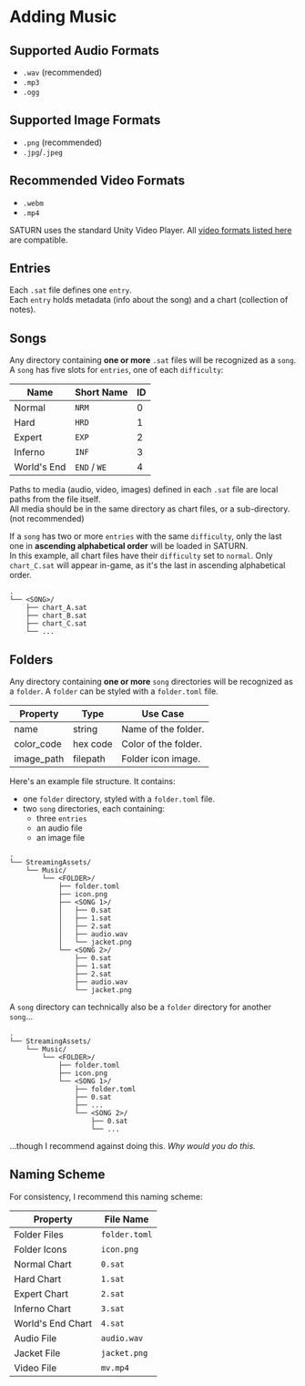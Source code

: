 # Adding Music

## Supported Audio Formats
- `.wav` (recommended)
- `.mp3`
- `.ogg`

## Supported Image Formats
- `.png` (recommended)
- `.jpg`/`.jpeg`

## Recommended Video Formats
- `.webm`
- `.mp4`

SATURN uses the standard Unity Video Player. All [video formats listed here](https://docs.unity3d.com/Manual/VideoSources-FileCompatibility.html) are compatible.

## Entries

Each `.sat` file defines one `entry`.  
Each `entry` holds metadata (info about the song) and a chart (collection of notes).

## Songs

Any directory containing **one or more** `.sat` files will be recognized as a `song`.  
A `song` has five slots for `entries`, one of each `difficulty`:

| Name        | Short Name   | ID |
|-------------|--------------|----|
| Normal      | `NRM`        | 0  |
| Hard        | `HRD`        | 1  |
| Expert      | `EXP`        | 2  |
| Inferno     | `INF`        | 3  |
| World's End | `END` / `WE` | 4  |

Paths to media (audio, video, images) defined in each `.sat` file are local paths from the file itself.  
All media should be in the same directory as chart files, or a sub-directory. (not recommended)

If a `song` has two or more `entries` with the same `difficulty`, only the last one in **ascending alphabetical order** will be loaded in SATURN.  
In this example, all chart files have their `difficulty` set to `normal`. Only `chart_C.sat` will appear in-game, as it's the last in ascending alphabetical order.
```FILE TREE
.
└── <SONG>/
    ├── chart_A.sat
    ├── chart_B.sat
    ├── chart_C.sat
    └── ...
```

## Folders

Any directory containing **one or more** `song` directories will be recognized as a `folder`.
A `folder` can be styled with a `folder.toml` file.

| Property   | Type     | Use Case             |
|------------|----------|----------------------|
| name       | string   | Name of the folder.  |
| color_code | hex code | Color of the folder. |
| image_path | filepath | Folder icon image.   |

Here's an example file structure. It contains:  
- one `folder` directory, styled with a `folder.toml` file.
- two `song` directories, each containing:
  - three `entries`
  - an audio file
  - an image file

```FILE TREE
.
└── StreamingAssets/
    └── Music/
        └── <FOLDER>/
            ├── folder.toml
            ├── icon.png
            ├── <SONG 1>/
            │   ├── 0.sat
            │   ├── 1.sat
            │   ├── 2.sat
            │   ├── audio.wav
            │   └── jacket.png
            └── <SONG 2>/
                ├── 0.sat
                ├── 1.sat
                ├── 2.sat
                ├── audio.wav
                └── jacket.png
```

A `song` directory can technically also be a `folder` directory for another `song`...

```FILE TREE
.
└── StreamingAssets/
    └── Music/
        └── <FOLDER>/
            ├── folder.toml
            ├── icon.png
            └── <SONG 1>/
                ├── folder.toml
                ├── 0.sat
                ├── ...
                └── <SONG 2>/
                    ├── 0.sat
                    └── ...
```

...though I recommend against doing this. *Why would you do this.*

## Naming Scheme

For consistency, I recommend this naming scheme:

| Property          | File Name     |
|-------------------|---------------|
| Folder Files      | `folder.toml` |
| Folder Icons      | `icon.png`    |
| Normal Chart      | `0.sat`       |
| Hard Chart        | `1.sat`       |
| Expert Chart      | `2.sat`       |
| Inferno Chart     | `3.sat`       |
| World's End Chart | `4.sat`       |
| Audio File        | `audio.wav`   |
| Jacket File       | `jacket.png`  |
| Video File        | `mv.mp4`      |